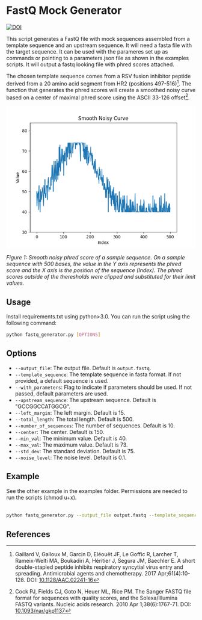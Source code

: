 # FastQ Mock Generator
<a href="https://zenodo.org/doi/10.5281/zenodo.10899656"><img src="https://zenodo.org/badge/756591816.svg" alt="DOI"></a>
  

This script generates a FastQ file with mock sequences assembled from a template sequence and an upstream sequence. It will need a fasta file with the target sequence. It can be used with the parameres set up as commands or pointing to a parameters.json file as shown in the examples scripts. It will output a fastq looking file with phred scores attached. 
  
The chosen template sequence comes from a RSV fusion inhibitor peptide derived from a 20 amino acid segment from HR2 (positions 497-516)[^1]. The function that generates the phred scores will create a smoothed noisy curve based on a center of maximal phred score using the ASCII 33-126 offset[^2]. 
  
![figure_1](./img/smooth_curve_example.png)

*Figure 1: Smooth noisy phred score of a sample sequence. On a sample sequence with 500 bases, the value in the Y axis represents the phred score and the X axis is the position of the sequence (Index). The phred scores outside of the theresholds were clipped and substituted for their limit values.*
  
## Usage
  
Install requirements.txt using python>3.0. You can run the script using the following command:
  
```bash
python fastq_generator.py [OPTIONS]
```
  
## Options
  
- `--output_file`: The output file. Default is `output.fastq`.
- `--template_sequence`: The template sequence in fasta format. If not provided, a default sequence is used.
- `--with_parameters`: Flag to indicate if parameters should be used. If not passed, default parameters are used.
- `--upstream_sequence`: The upstream sequence. Default is "GCCGGCCATGGCG".
- `--left_margin`: The left margin. Default is 15.
- `--total_length`: The total length. Default is 500.
- `--number_of_sequences`: The number of sequences. Default is 10.
- `--center`: The center. Default is 150.
- `--min_val`: The minimum value. Default is 40.
- `--max_val`: The maximum value. Default is 73.
- `--std_dev`: The standard deviation. Default is 75.
- `--noise_level`: The noise level. Default is 0.1.
  
## Example
See the other example in the examples folder. Permissions are needed to run the scripts (chmod u+x).
```bash

python fastq_generator.py --output_file output.fastq --template_sequence template.fasta --with_parameters --upstream_sequence GCCGGCCATGGCG --left_margin 15 --total_length 500 --number_of_sequences 10 --center 150 --min_val 40 --max_val 73 --std_dev 75 --noise_level 0.1

```
  
## References
[^1]: Gaillard V, Galloux M, Garcin D, Eléouët JF, Le Goffic R, Larcher T, Rameix-Welti MA, Boukadiri A, Héritier J, Segura JM, Baechler E. A short double-stapled peptide inhibits respiratory syncytial virus entry and spreading. Antimicrobial agents and chemotherapy. 2017 Apr;61(4):10-128. DOI: [10.1128/AAC.02241-16](https://doi.org/10.1128/AAC.02241-16)
[^2]: Cock PJ, Fields CJ, Goto N, Heuer ML, Rice PM. The Sanger FASTQ file format for sequences with quality scores, and the Solexa/Illumina FASTQ variants. Nucleic acids research. 2010 Apr 1;38(6):1767-71. DOI: [10.1093/nar/gkp1137](https://doi.org/10.1093/nar/gkp1137)